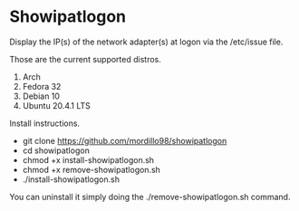 # Showipatlogon

Display the IP(s) of the network adapter(s) at logon via the /etc/issue file.

Those are the current supported distros.

1. Arch
2. Fedora 32
3. Debian 10
4. Ubuntu 20.4.1 LTS

Install instructions.
- git clone https://github.com/mordillo98/showipatlogon
- cd showipatlogon
- chmod +x install-showipatlogon.sh
- chmod +x remove-showipatlogon.sh
- ./install-showipatlogon.sh

You can uninstall it simply doing the ./remove-showipatlogon.sh command.
